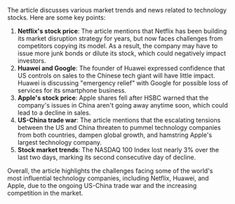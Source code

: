 The article discusses various market trends and news related to technology stocks. Here are some key points:

1. **Netflix's stock price**: The article mentions that Netflix has been building its market disruption strategy for years, but now faces challenges from competitors copying its model. As a result, the company may have to issue more junk bonds or dilute its stock, which could negatively impact investors.
2. **Huawei and Google**: The founder of Huawei expressed confidence that US controls on sales to the Chinese tech giant will have little impact. Huawei is discussing "emergency relief" with Google for possible loss of services for its smartphone business.
3. **Apple's stock price**: Apple shares fell after HSBC warned that the company's issues in China aren't going away anytime soon, which could lead to a decline in sales.
4. **US-China trade war**: The article mentions that the escalating tensions between the US and China threaten to pummel technology companies from both countries, dampen global growth, and hamstring Apple's largest technology company.
5. **Stock market trends**: The NASDAQ 100 Index lost nearly 3% over the last two days, marking its second consecutive day of decline.

Overall, the article highlights the challenges facing some of the world's most influential technology companies, including Netflix, Huawei, and Apple, due to the ongoing US-China trade war and the increasing competition in the market.